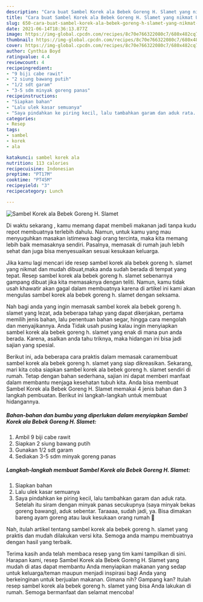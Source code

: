 ```yaml
---
description: "Cara buat Sambel Korek ala Bebek Goreng H. Slamet yang nikmat Untuk Jualan"
title: "Cara buat Sambel Korek ala Bebek Goreng H. Slamet yang nikmat Untuk Jualan"
slug: 650-cara-buat-sambel-korek-ala-bebek-goreng-h-slamet-yang-nikmat-untuk-jualan
date: 2021-06-14T18:36:13.877Z
image: https://img-global.cpcdn.com/recipes/8c70e766322080c7/680x482cq70/sambel-korek-ala-bebek-goreng-h-slamet-foto-resep-utama.jpg
thumbnail: https://img-global.cpcdn.com/recipes/8c70e766322080c7/680x482cq70/sambel-korek-ala-bebek-goreng-h-slamet-foto-resep-utama.jpg
cover: https://img-global.cpcdn.com/recipes/8c70e766322080c7/680x482cq70/sambel-korek-ala-bebek-goreng-h-slamet-foto-resep-utama.jpg
author: Cynthia Boyd
ratingvalue: 4.4
reviewcount: 4
recipeingredient:
- "9 biji cabe rawit"
- "2 siung bawang putih"
- "1/2 sdt garam"
- "3-5 sdm minyak goreng panas"
recipeinstructions:
- "Siapkan bahan"
- "Lalu ulek kasar semuanya"
- "Saya pindahkan ke piring kecil, lalu tambahkan garam dan aduk rata. Setelah itu siram dengan minyak panas secukupnya (saya minyak bekas goreng bawang), aduk sebentar. Taraaaa, sudah jadi, ya. Bisa dimakan bareng ayam goreng atau lauk kesukaan orang rumah 🤤"
categories:
- Resep
tags:
- sambel
- korek
- ala

katakunci: sambel korek ala 
nutrition: 113 calories
recipecuisine: Indonesian
preptime: "PT17M"
cooktime: "PT45M"
recipeyield: "3"
recipecategory: Lunch

---
```



![Sambel Korek ala Bebek Goreng H. Slamet](https://img-global.cpcdn.com/recipes/8c70e766322080c7/680x482cq70/sambel-korek-ala-bebek-goreng-h-slamet-foto-resep-utama.jpg)

Di waktu  sekarang , kamu memang dapat membeli makanan jadi tanpa kudu repot membuatnya terlebih dahulu. Namun, untuk kamu yang mau menyuguhkan masakan istimewa bagi orang tercinta, maka kita memang lebih baik memasaknya sendiri. Pasalnya, memasak di rumah jauh lebih sehat dan juga bisa menyesuaikan sesuai kesukaan keluarga.

Jika kamu lagi mencari ide resep sambel korek ala bebek goreng h. slamet yang nikmat dan mudah dibuat,maka anda sudah berada di tempat yang tepat. Resep sambel korek ala bebek goreng h. slamet  sebenarnya gampang dibuat jika kita memasaknya dengan teliti. Namun, kamu tidak usah khawatir akan gagal dalam membuatnya 
karena di artikel ini kami akan mengulas sambel korek ala bebek goreng h. slamet dengan seksama.  



Nah bagi anda yang ingin memasak sambel korek ala bebek goreng h. slamet yang lezat, ada beberapa tahap yang dapat dikerjakan, pertama memilih jenis bahan, lalu penentuan bahan segar, hingga cara mengolah dan menyajikannya. Anda Tidak usah pusing kalau ingin menyiapkan sambel korek ala bebek goreng h. slamet yang enak di mana pun anda berada. Karena, asalkan anda  tahu triknya, maka hidangan ini bisa jadi sajian yang spesial.

Berikut ini, ada beberapa cara praktis  dalam memasak caramembuat sambel korek ala bebek goreng h. slamet yang siap dikreasikan. Sekarang, mari kita coba siapkan sambel korek ala bebek goreng h. slamet sendiri di rumah. Tetap dengan bahan sederhana, sajian ini dapat memberi manfaat dalam membantu menjaga kesehatan tubuh kita. Anda bisa membuat Sambel Korek ala Bebek Goreng H. Slamet memakai 4 jenis bahan dan 3 langkah pembuatan. Berikut ini langkah-langkah untuk membuat hidangannya.

<!--inarticleads1-->

##### Bahan-bahan dan bumbu yang diperlukan dalam menyiapkan Sambel Korek ala Bebek Goreng H. Slamet:

1. Ambil 9 biji cabe rawit
1. Siapkan 2 siung bawang putih
1. Gunakan 1/2 sdt garam
1. Sediakan 3-5 sdm minyak goreng panas




<!--inarticleads2-->

##### Langkah-langkah membuat Sambel Korek ala Bebek Goreng H. Slamet:

1. Siapkan bahan
1. Lalu ulek kasar semuanya
1. Saya pindahkan ke piring kecil, lalu tambahkan garam dan aduk rata. Setelah itu siram dengan minyak panas secukupnya (saya minyak bekas goreng bawang), aduk sebentar. Taraaaa, sudah jadi, ya. Bisa dimakan bareng ayam goreng atau lauk kesukaan orang rumah 🤤




Nah, itulah artikel tentang  sambel korek ala bebek goreng h. slamet  yang praktis dan mudah dilakukan versi kita. Semoga anda mampu membuatnya dengan hasil yang terbaik. 

Terima kasih anda telah membaca resep yang tim kami tampilkan di sini. Harapan kami, resep  Sambel Korek ala Bebek Goreng H. Slamet yang mudah di atas dapat membantu Anda menyiapkan makanan yang sedap untuk keluarga/teman maupun menjadi inspirasi bagi Anda yang berkeinginan untuk berjualan makanan. Gimana nih? Gampang kan? Itulah resep sambel korek ala bebek goreng h. slamet yang bisa Anda lakukan di rumah. Semoga bermanfaat dan selamat mencoba!

